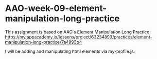 # AAO-week-09-element-manipulation-long-practice
This assignment is based on AAO's Element Manipulation Long Practice: https://my.appacademy.io/lessons/project/63234899/practices/element-manipulation-long-practice/7a4993b4

I will be adding and manipulating html elements via my-profile.js.
